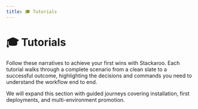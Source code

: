 ```yaml
---
title: 🎓 Tutorials
---
```


# 🎓 Tutorials

Follow these narratives to achieve your first wins with Stackaroo. Each tutorial walks through a complete scenario from a clean slate to a successful outcome, highlighting the decisions and commands you need to understand the workflow end to end.

We will expand this section with guided journeys covering installation, first deployments, and multi-environment promotion.

